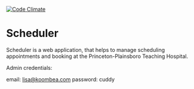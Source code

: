 [![Code Climate](https://codeclimate.com/github/jdestradap/scheduler.png)](https://codeclimate.com/github/jdestradap/scheduler)

# Scheduler

Scheduler is a web application, that helps to manage scheduling appointments and booking at the Princeton-Plainsboro Teaching Hospital.

Admin credentials:

  email: lisa@koombea.com 
  password: cuddy

